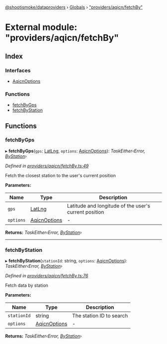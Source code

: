 [@shootismoke/dataproviders](../README.md) › [Globals](../globals.md) › ["providers/aqicn/fetchBy"](_providers_aqicn_fetchby_.md)

# External module: "providers/aqicn/fetchBy"

## Index

### Interfaces

* [AqicnOptions](../interfaces/_providers_aqicn_fetchby_.aqicnoptions.md)

### Functions

* [fetchByGps](_providers_aqicn_fetchby_.md#fetchbygps)
* [fetchByStation](_providers_aqicn_fetchby_.md#fetchbystation)

## Functions

###  fetchByGps

▸ **fetchByGps**(`gps`: [LatLng](../interfaces/_types_.latlng.md), `options`: [AqicnOptions](../interfaces/_providers_aqicn_fetchby_.aqicnoptions.md)): *TaskEither‹Error, [ByStation](_providers_aqicn_validation_.md#bystation)›*

*Defined in [providers/aqicn/fetchBy.ts:49](https://github.com/shootismoke/common/blob/5e67d25/packages/dataproviders/src/providers/aqicn/fetchBy.ts#L49)*

Fetch the closest station to the user's current position

**Parameters:**

Name | Type | Description |
------ | ------ | ------ |
`gps` | [LatLng](../interfaces/_types_.latlng.md) | Latitude and longitude of the user's current position  |
`options` | [AqicnOptions](../interfaces/_providers_aqicn_fetchby_.aqicnoptions.md) | - |

**Returns:** *TaskEither‹Error, [ByStation](_providers_aqicn_validation_.md#bystation)›*

___

###  fetchByStation

▸ **fetchByStation**(`stationId`: string, `options`: [AqicnOptions](../interfaces/_providers_aqicn_fetchby_.aqicnoptions.md)): *TaskEither‹Error, [ByStation](_providers_aqicn_validation_.md#bystation)›*

*Defined in [providers/aqicn/fetchBy.ts:76](https://github.com/shootismoke/common/blob/5e67d25/packages/dataproviders/src/providers/aqicn/fetchBy.ts#L76)*

Fetch data by station

**Parameters:**

Name | Type | Description |
------ | ------ | ------ |
`stationId` | string | The station ID to search  |
`options` | [AqicnOptions](../interfaces/_providers_aqicn_fetchby_.aqicnoptions.md) | - |

**Returns:** *TaskEither‹Error, [ByStation](_providers_aqicn_validation_.md#bystation)›*
